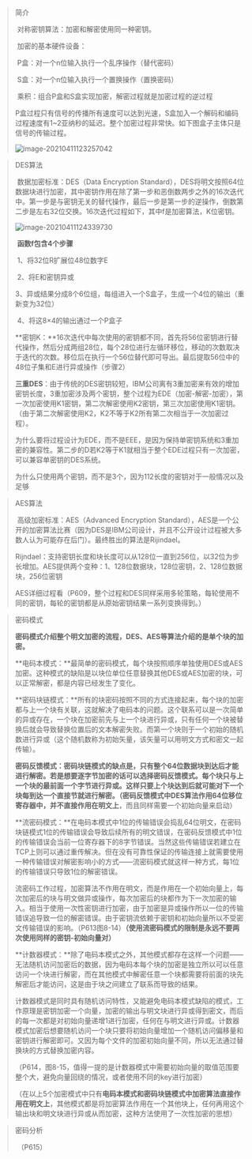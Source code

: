 > 简介
>
> ​		对称密钥算法：加密和解密使用同一种密钥。
>
> ​		加密的基本硬件设备：
>
> ​			P盒：对一个n位输入执行一个乱序操作（替代密码）
>
> ​			S盒：对一个n位输入执行一个置换操作（置换密码）
>
> ​			乘积：组合P盒和S盒实现加密，解密过程就是加密过程的逆过程
>
> ​		P盒过程只有信号的传播所有速度可以达到光速，S盒加入一个解码和编码过程速度有1~2亚纳秒的延迟。整个加密过程非常快。如下图盒子主体只是信号的传输过程。
>
> ![image-20210411123257042](C:\Users\zhang\AppData\Roaming\Typora\typora-user-images\image-20210411123257042.png)

> DES算法
>
> ​		数据加密标准：DES（Data Encryption Standard），DES将明文按照64位数据块进行加密，其中密钥作用在除了第一步和恶倒数两步之外的16次迭代中。第一步是与密钥无关的替代操作，最后一步是第一步的逆操作，倒数第二步是左右32位交换。16次迭代过程如下，其中f是加密算法，K位密钥。
>
> ![image-20210411124339730](C:\Users\zhang\AppData\Roaming\Typora\typora-user-images\image-20210411124339730.png)
>
> ​		**函数f包含4个步骤**
>
> ​			1、将32位R扩展位48位数字E
>
> ​			2、将E和密钥异或
>
> ​			3、异或结果分成8个6位组，每组进入一个S盒子，生成一个4位的输出（重新变为32位）
>
> ​			4、将这8×4的输出通过一个P盒子
>
> ​		**密钥K：**16次迭代中每次使用的密钥都不同，首先将56位密钥进行替代操作，然后分成两组28位，每个28位进行左循环移位，移动的次数取决于迭代的次数。移位后在执行一个56位替代即可导出。最后提取56位中的48位子集和E进行异或操作（步骤2）
>
> ​		**三重DES**：由于传统的DES密钥较短，IBM公司离有3重加密来有效的增加密钥长度，3重加密涉及两个密钥，整个过程为EDE（加密-解密-加密），第一次加密使用K1密钥，第二次解密使用K2密钥，第三次加密使用K1密钥。（由于第二次解密使用K2，K2不等于K2所有第二次相当于一次加密过程）。
>
> ​		为什么要将过程设计为EDE，而不是EEE，是因为保持单密钥系统和3重加密的兼容性。第二步的D若K2等于K1就相当于整个EDE过程只有一次加密，可以兼容单密钥的DES系统。
>
> ​		为什么只使用两个密钥，而不是3个，因为112长度的密钥对于一般情况以及足够

> AES算法
>
> ​		高级加密标准：AES（Advanced Encryption Standard），AES是一个公开的加密算法比赛（因为DES是IBM公司设计，并且不公开设计过程被大多数人认为可能存在后门）。最终胜出的算法是Rijindael。
>
> ​		Rijndael：支持密钥长度和块长度可以从128位一直到256位，以32位为步长增加。AES提供两个变种：1、128位数据块，128位密钥，2、128位数据块，256位密钥
>
> ​		AES详细过程看（P609，整个过程和DES同样采用多轮策略，每轮使用不同的密钥，每轮的密钥都是从原始密钥结果一系列变换得到。）

> 密码模式
>
> ​		**密码模式介绍整个明文加密的流程，DES、AES等算法介绍的是单个块的加密。**
>
> ​		**电码本模式：**最简单的密码模式，每个块按照顺序单独使用DES或AES加密。这种模式的缺陷是以块位单位任意替换其他DES或AES加密的块，可以正常解密，都是内容已经发生了变化。
>
> ​		**密码块链模式：**所有的块密码按照不同的方式连接起来，每个块的加密都与上一个块有关联，这就解决了电码本的问题。这个联系可以是一次简单的异或存在，一个块在加密前先与上一个块进行异或，只有任何一个块被替换后就会导致替换位置后的文本解密失败。而第一个块则于一个初始的随机数进行异或（这个随机数称为初始矢量，该矢量可以用明文方式和密文一起传输）。
>
> ​		**密码反馈模式：**密码块链模式的缺点是，只有整个64位数据块到达后才能进行解密。若是想要逐字节加密的话可以选择密码反馈模式。每个块只与上一个块的最前面一个字节进行异或。这样只要上个块达到后就可能对下一个块每到达一个直接节就进行解密。（密码反馈模式中**DES算法作用64位移位寄存器中，并不直接作用在明文上**，而且同样需要一个初始向量来启动）
>
> ​		**流密码模式：**在电码本模式中1位的传输错误会捣乱64位明文，在密码块链模式1位的传输错误会导致后续所有的明文错误，在密码反馈模式中1位的传输错误会当前一位寄存器下的8字节错误。当然这些传输错误若建立在TCP上则可以通过重传解决。但在没有可靠性保证的传输连接上就需要使用一种传输错误对解密影响小的方式——流密码模式就这样一种方式，每1位的传输错误只导致1位的解密错误。
>
> ​		流密码工作过程，加密算法不作用在明文，而是作用在一个初始向量上，每次加密后的块与明文做异或操作，每次加密后的块都作为下一次加密的输入。相当于使用一次性密钥进行加密，由于加密是异或操作所以一位的传输错误追导致一位的解密错误。由于密钥流依赖于密钥和初始向量所以不受密文传输错误的影响。（P613图8-14）**（使用流密码模式的限制是永远不要两次使用同样的密钥-初始向量对）**
>
> ​		**计数器模式：**除了电码本模式之外，其他模式都存在这样一个问题——无法随机访问加密后的数据，因为电码本每个块的加密是独立所以可以任意访问一个块进行解密，而在其他模式中解密任意一个块都需要将前面的块先解密后才能访问，这是由于块之间建立了联系而导致的结果。
>
> ​			计数器模式是同时具有随机访问特性，又能避免电码本模式缺陷的模式，工作原理是密钥加密一个向量，加密的输出与明文块进行异或得到密文，而后的每一次都是对初始向量递增1进行加密，任何在与明文进行异或。计数器模式加密后想要随机访问一个块只要将初始向量增加一个随机访问偏移量和密钥进行解密即可。又因为每个文件的加密初始向量不同，所以无法通过替换块的方式替换加密内容。
>
> （P614，图8-15，值得一提的是计数器模式中需要初始向量的取值范围要整个大，避免向量回绕的情况，或者使用不同的key进行加密）
>
> （在以上5个加密模式中只有**电码本模式和密码块链模式中加密算法直接作用在明文上**，其他模式都是将加密算法作用在一个其他块上，任何再用这个输出块和明文块进行异或从而加密，这种方法使用了一次性加密的思想）

> 密码分析
>
> ​			（P615）